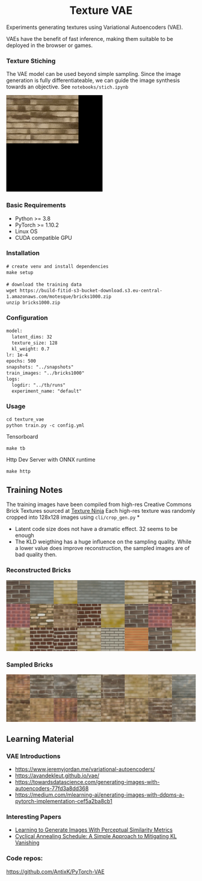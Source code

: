 <h1 align="center">
  <b>Texture VAE</b><br>
</h1>

Experiments generating textures using Variational Autoencoders (VAE).

VAEs have the benefit of fast inference, making them suitable to be deployed in the browser or games.


### Texture Stiching
The VAE model can be used beyond simple sampling. Since the image generation is fully differentiateable, we can guide the image synthesis towards an objective.
See `notebooks/stich.ipynb` 

![Stiched Bricks](assets/brick_stich.gif?raw=true "Bricks Stiched")

### Basic Requirements
* Python >= 3.8
* PyTorch >= 1.10.2
* Linux OS
* CUDA compatible GPU

### Installation
```
# create venv and install dependencies
make setup

# download the training data
wget https://build-fitid-s3-bucket-download.s3.eu-central-1.amazonaws.com/motesque/bricks1000.zip
unzip bricks1000.zip

```

### Configuration
```
model:
  latent_dims: 32
  texture_size: 128
  kl_weight: 0.7
lr: 1e-4
epochs: 500
snapshots: "../snapshots"
train_images: "../bricks1000"
logs:
  logdir: "../tb/runs"
  experiment_name: "default"
```

### Usage
```
cd texture_vae
python train.py -c config.yml
```

Tensorboard
```
make tb
```
Http Dev Server with ONNX runtime
```
make http
```

## Training Notes
The training images have been compiled from high-res Creative Commons Brick Textures sourced at [Texture Ninja](https://www.texture.ninja)
Each high-res texture was randomly cropped into 128x128 images using `cli/crop_gen.py`
* 
* Latent code size does not have a dramatic effect. 32 seems to be enough
* The KLD weigthing has a huge influence on the sampling quality. While a lower value
  does improve reconstruction, the sampled images are of bad quality then.

### Reconstructed Bricks
![Reconstructed Bricks](assets/bricks_reconstructed.jpg?raw=true "Bricks Reconstructed")

### Sampled Bricks
![Sampled Bricks](assets/bricks_sampled.jpg?raw=true "Bricks Sampled")




## Learning Material
### VAE Introductions
* https://www.jeremyjordan.me/variational-autoencoders/
* https://avandekleut.github.io/vae/
* https://towardsdatascience.com/generating-images-with-autoencoders-77fd3a8dd368
* https://medium.com/mlearning-ai/enerating-images-with-ddpms-a-pytorch-implementation-cef5a2ba8cb1
### Interesting Papers
* [Learning to Generate Images With Perceptual Similarity Metrics](https://arxiv.org/pdf/1511.06409.pdf)
* [Cyclical Annealing Schedule: A Simple Approach to Mitigating KL Vanishing](https://aclanthology.org/N19-1021.pdf)

### Code repos:
https://github.com/AntixK/PyTorch-VAE

